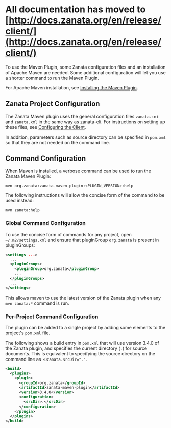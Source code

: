 All documentation has moved to [http://docs.zanata.org/en/release/client/](http://docs.zanata.org/en/release/client/)
============

To use the Maven Plugin, some Zanata configuration files and an installation of Apache Maven are needed. Some additional configuration will let you use a shorter command to run the Maven Plugin.

For Apache Maven installation, see [Installing the Maven Plugin](/maven-plugin/installation).


## Zanata Project Configuration

The Zanata Maven plugin uses the general configuration files `zanata.ini` and `zanata.xml` in the same way as zanata-cli. For instructions on setting up these files, see [Configuring the Client](/configuration).

In addition, parameters such as source directory can be specified in `pom.xml` so that they are not needed on the command line.


## Command Configuration

When Maven is installed, a verbose command can be used to run the Zanata Maven Plugin:

```bash
mvn org.zanata:zanata-maven-plugin:<PLUGIN_VERSION>:help
```

The following instructions will allow the concise form of the command to be used instead:

```bash
mvn zanata:help
```


### Global Command Configuration

To use the concise form of commands for any project, open `~/.m2/settings.xml` and ensure that pluginGroup `org.zanata` is present in pluginGroups:

```xml
<settings ...>
  ...
  <pluginGroups>
    <pluginGroup>org.zanata</pluginGroup>
    ...
  </pluginGroups>
  ...
</settings>
```

This allows maven to use the latest version of the Zanata plugin when any `mvn zanata:*` command is run.


### Per-Project Command Configuration

The plugin can be added to a single project by adding some elements to the project's `pom.xml` file. 

The following shows a build entry in `pom.xml` that will use version 3.4.0 of the Zanata plugin, and specifies the current directory (`.`) for source documents. This is equivalent to specifying the source directory on the command line as `-Dzanata.srcDir="."`.

```xml
<build>
  <plugins>
    <plugin>
      <groupId>org.zanata</groupId>
      <artifactId>zanata-maven-plugin</artifactId>
      <version>3.4.0</version>
      <configuration>
        <srcDir>.</srcDir>
      </configuration>
    </plugin>
  </plugins>
</build>
```
